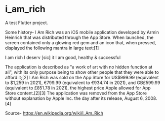 # i_am_rich

A test Flutter project.

Some history-
I Am Rich was an iOS mobile application developed by Armin Heinrich that was distributed through the App Store. When launched, the screen contained only a glowing red gem and an icon that, when pressed, displayed the following mantra in large text:[1]

I am rich
I deserv [sic] it
I am good,
healthy & successful

The application is described as "a work of art with no hidden function at all", with its only purpose being to show other people that they were able to afford it;[2] I Am Rich was sold on the App Store for US$999.99 (equivalent to $1,259 in 2021), €799.99 (equivalent to €934.74 in 2021), and GB£599.99 (equivalent to £851.78 in 2021), the highest price Apple allowed for App Store content.[2][3] The application was removed from the App Store without explanation by Apple Inc. the day after its release, August 6, 2008.[4]

Source- https://en.wikipedia.org/wiki/I_Am_Rich

